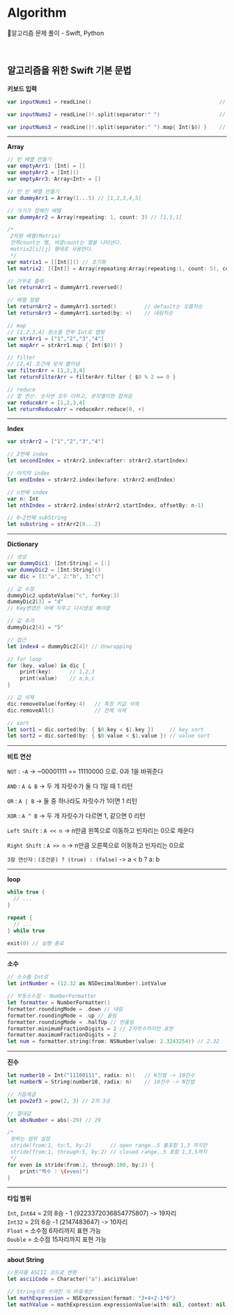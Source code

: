 # Algorithm
🧩알고리즘 문제 풀이 - Swift, Python

<br>

## 알고리즘을 위한 Swift 기본 문법

**키보드 입력**

```swift
var inputNums1 = readLine()                                         // return : Optional String

var inputNums2 = readLine()!.split(separator:" ")                   // type :  String.SubSequence

var inputNums3 = readLine()!.split(separator:" ").map{ Int($0) }    // int cast
```
___
**Array**

```swift
// 빈 배열 만들기
var emptyArr1: [Int] = []
var emptyArr2 = [Int]()
var emptyArr3: Array<Int> = []

// 안 빈 배열 만들기
var dummyArr1 = Array(1...5) // [1,2,3,4,5]

// 크기가 정해진 배열
var dummyArr2 = Array(repeating: 1, count: 3) // [1,1,1]

/*
 2차원 배열(Matrix)
 안쪽count는 행, 바깥count는 열을 나타낸다.
 matrix2[i][j] 형태로 사용한다.
 */
var matrix1 = [[Int]]() // 초기화
let matrix2: [[Int]] = Array(repeating:Array(repeating:1, count: 5), count: 3)

// 거꾸로 출력
let returnArr1 = dummyArr1.reversed()

// 배열 정렬
let returnArr2 = dummyArr1.sorted()         // default는 오름차순
let returnArr3 = dummyArr1.sorted(by: >)    // 내림차순

// map
// [1,2,3,4] 원소를 전부 Int로 맵핑
var strArr1 = ["1","2","3","4"]
let mapArr = strArr1.map { Int($0)! }

// filter
// [2,4] 조건에 맞게 뽑아냄
var filterArr = [1,2,3,4]
let returnFilterArr = filterArr.filter { $0 % 2 == 0 }

// reduce
// 합 연산. 숫자면 모두 더하고, 문자열이면 합쳐짐
var reduceArr = [1,2,3,4]
let returnReduceArr = reduceArr.reduce(0, +)
```
___
**Index**

```swift
var strArr2 = ["1","2","3","4"]

// 2번째 index
let secondIndex = strArr2.index(after: strArr2.startIndex)

// 마지막 index
let endIndex = strArr2.index(before: strArr2.endIndex)

// n번째 index
var n: Int
let nthIndex = strArr2.index(strArr2.startIndex, offsetBy: n-1)

// 0~2번째 subString
let substring = strArr2[0...2]
```
___
**Dictionary**

```swift
// 생성
var dummyDic1: [Int:String] = [:]
var dummyDic2 = [Int:String]()
var dic = [1:"a", 2:"b", 3:"c"]

// 값 수정
dummyDic2.updateValue("c", forKey:3)
dummyDic2[3] = "d"
// Key변경은 아예 지우고 다시생성 해야함

// 값 추가
dummyDic2[4] = "5"

// 접근
let index4 = dummyDic2[4]! // Unwrapping

// for loop
for (key, value) in dic {
    print(key)      // 1,2,3
    print(value)    // a,b,c
}

// 값 삭제
dic.removeValue(forKey:4)   // 특정 키값 삭제
dic.removeAll()             // 전체 삭제

// sort
let sort1 = dic.sorted(by: { $0.key < $1.key })     // key sort
let sort2 = dic.sorted(by: { $0.value < $1.value }) // value sort
```
___
**비트 연산**

`NOT` : `~A` -> ~00001111 == 11110000 으로. 0과 1을 바꿔준다

`AND` : `A & B` -> 두 개 자릿수가 둘 다 1일 때 1 리턴

`OR` : `A | B` -> 둘 중 하나라도 자릿수가 1이면 1 리턴

`XOR` : `A ^ B` -> 두 개 자릿수가 다르면 1, 같으면 0 리턴

`Left Shift` : `A << n` -> n만큼 왼쪽으로 이동하고 빈자리는 0으로 채운다

`Right Shift` : `A >> n` -> n만큼 오른쪽으로 이동하고 빈자리는 0으로

`3항 연산자` : `(조건문) ? (true) : (false)` -> a < b ? a: b
___
**loop**

```swift
while true {
  // ...
}

repeat {
  // ...
} while true

exit(0) // 실행 종료
```
___
**소수**

```swift
// 소수를 Int로
let intNumber = (12.32 as NSDecimalNumber).intValue

// 부동소수점 - NumberFormatter
let formatter = NumberFormatter()
formatter.roundingMode = .down // 내림
formatter.roundingMode = .up // 올림
formatter.roundingMode = .halfUp // 반올림
formatter.minimumFractionDigits = 2 // 2자릿수까지만 표현
formatter.maximumFractionDigits = 2
let num = formatter.string(from: NSNumber(value: 2.3243254)) // 2.32
```
___
**진수**

```swift
let number10 = Int("11100111", radix: n)!   // N진법 -> 10진수
let numberN = String(number10, radix: n)    // 10진수 -> N진법

// 거듭제곱
let pow2of3 = pow(2, 3) // 2의 3승

// 절대값
let absNumber = abs(-29) // 29

/*
 원하는 범위 설정
 stride(from:1, to:5, by:2)      // open range..5 불포함 1,3 까지만
 stride(from:1, through:5, by:2) // closed range..5 포함 1,3,5까지
 */
for even in stride(from:2, through:100, by:2) {
    print("짝수 : \(even)")
}
```
___
**타입 범위**

`Int`, `Int64` = 2의 8승 - 1 (9223372036854775807) -> 19자리  
`Int32` = 2의 6승 -1 (2147483647) -> 10자리  
`Float` = 소수점 6자리까지 표현 가능  
`Double` = 소수점 15자리까지 표현 가능
___
**about String**

```swift
//문자를 ASCII 코드로 변환
let asciiCode = Character("a").asciiValue!

// String으로 쓰여진 식 바로계산
let mathExpression = NSExpression(format: "3+4+2-1*6")
let mathValue = mathExpression.expressionValue(with: nil, context: nil) as! Int
```
